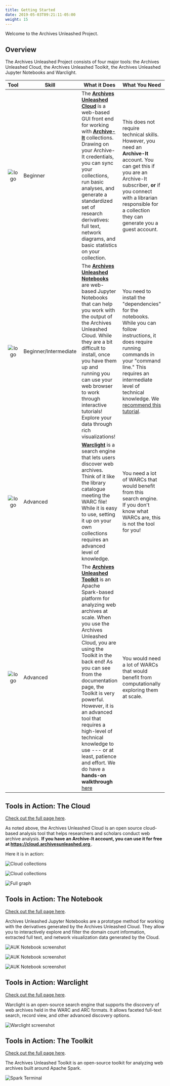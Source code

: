 ```yaml
---
title: Getting Started
date: 2019-05-03T09:21:11-05:00
weight: 15
---
```


Welcome to the Archives Unleashed Project. 

<!---
The introductory video will go here
-->

## Overview

The Archives Unleashed Project consists of four major tools: the Archives Unleashed Cloud, the Archives Unleashed Toolkit, the Archives Unleashed Jupyter Notebooks and Warclight.

| Tool                     | Skill        | What it Does | What You Need | Ideal For |
|:--------------------------:|--------------|--------------|---------------|-----------|
| ![logo](/images/cloud-logo.png)  | Beginner     | The **[Archives Unleashed Cloud](/cloud)** is a web-based GUI front end for working with [**Archive-It**](https://archive-it.org) collections. Drawing on your Archive-It credentials, you can sync your collections, run basic analyses, and generate a standardized set of research derivatives: full text, network diagrams, and basic statistics on your collection.             |  This does not require technical skills. However, you need an **Archive-It** account. You can get this if you are an Archive-It subscriber, **or** if you connect with a librarian responsible for a collection they can generate you a guest account.            | Librarians, and researchers who know a librarian with an Archive-It account!          |
| ![logo](/images/notebook-logo.png) | Beginner/Intermediate | The **[Archives Unleashed Notebooks](/notebooks)** are web-based Jupyter Notebooks that can help you work with the output of the Archives Unleashed Cloud. While they are a bit difficult to install, once you have them up and running you can use your web browser to work through interactive tutorials! Explore your data through rich visualizations!             |  You need to install the "dependencies" for the notebooks. While you can follow instructions, it does require running commands in your "command line." This requires an intermediate level of technical knowledge. We [recommend this tutorial](https://programminghistorian.org/en/lessons/intro-to-bash).            | Researchers who want to explore their web archival collections.          |
| ![logo](/images/warclight-logo.png) | Advanced | **[Warclight](/warclight)** is a search engine that lets users discover web archives. Think of it like the library catalogue meeting the WARC file! While it is easy to use, setting it up on your own collections requires an advanced level of knowledge.             | You need a lot of WARCs that would benefit from this search engine. If you don't know what WARCs are, this is not the tool for you!             |  Librarians and archivists who have been collecting web archives and who want to enhance their discoverability.         |
| ![logo](/images/toolkit-logo.png)   | Advanced     |  The **[Archives Unleashed Toolkit](/toolkit)** is an Apache Spark-based platform for analyzing web archives at scale. When you use the Archives Unleashed Cloud, you are using the Toolkit in the back end! As you can see from the documentation page, the Toolkit is very powerful. However, it is an advanced tool that requires a high-level of technical knowledge to use --- or at least, patience and effort. We do have a **hands-on walkthrough** [here](/aut/lesson)            |  You would need a lot of WARCs that would benefit from computationally exploring them at scale.            |  Researchers who want to explore their WARCs at scale, and who need more flexibility than the Cloud provides.         |

## Tools in Action: The Cloud

[Check out the full page here](/cloud).

As noted above, the Archives Unleashed Cloud is an open source cloud-based analysis tool that helps researchers and scholars conduct web archive analysis. **If you have an Archive-It account, you can use it for free at [https://cloud.archivesunleashed.org
](https://cloud.archivesunleashed.org)**.

Here it is in action:

![Cloud collections](/images/collections.png)

![Cloud collections](/images/analysis.png)

![Full graph](/images/neighbours.png)

## Tools in Action: The Notebook

[Check out the full page here](/notebooks).

Archives Unleashed Jupyter Notebooks are a prototype method for working with the derivatives generated by the Archives Unleashed Cloud. They allow you to interactively explore and filter the domain count information, extracted full text, and network visualization data generated by the Cloud.

![AUK Notebook screenshot](/images/AUK_Notebook_Domains.png)

![AUK Notebook screenshot](/images/AUK_Notebook_Text.png)

![AUK Notebook screenshot](/images/AUK_Notebook_Network.png)

## Tools in Action: Warclight

[Check out the full page here](/warclight).

Warclight is an open-source search engine that supports the discovery of web archives held in the WARC and ARC formats. It allows faceted full-text search, record view, and other advanced discovery options.

![Warclight screenshot](/images/warclight.png)

## Tools in Action: The Toolkit

[Check out the full page here](/toolkit).

The Archives Unleashed Toolkit is an open-source toolkit for analyzing web archives built around Apache Spark. 

![Spark Terminal](/images/prompt.png)
